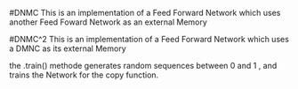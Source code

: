 

#DNMC
This is an implementation of a Feed Forward Network which uses another Feed Foward Network as an external Memory


#DNMC^2
This is an implementation of a Feed Forward Network which uses a DMNC as its external Memory


the .train() methode generates random sequences between 0 and 1 , and trains the Network for the copy function.
